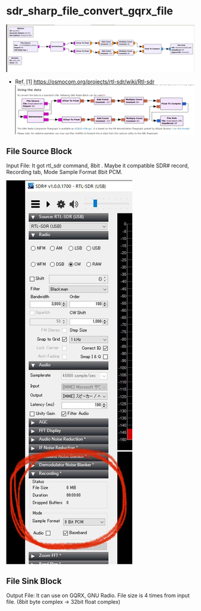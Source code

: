 # sdr_sharp_file_convert_gqrx_file
![sdr_sharp_file_convert_gqrx_file](./sdr_sharp_file_convert_gqrx_file.png "sdr_sharp_file_convert_gqrx_file")

- Ref. [1] https://osmocom.org/projects/rtl-sdr/wiki/Rtl-sdr
![using_the_data](./using_the_data_convert_gnu_radio_block.png "using_the_data")

## File Source Block
Input File: It got rtl_sdr command, 8bit . Maybe it compatible SDR# record, Recording tab, Mode Sample Format 8bit PCM.

![sdr_sharp_record_8bitPCM](./sdr_sharp_record_8bitPCM.jpg "sdr_sharp_record_8bitPCM")

## File Sink Block
Output File: It can use on GQRX, GNU Radio. File size is 4 times from input file. (8bit byte complex -> 32bit float complex)
